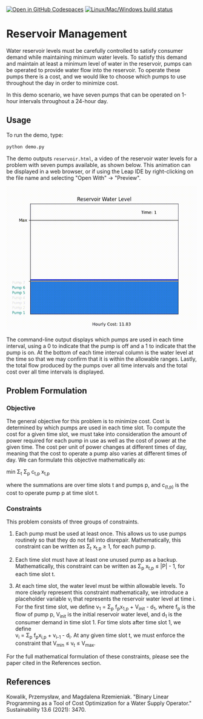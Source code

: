 [![Open in GitHub Codespaces](
  https://img.shields.io/badge/Open%20in%20GitHub%20Codespaces-333?logo=github)](
  https://codespaces.new/dwave-examples/reservoir-management?quickstart=1)
[![Linux/Mac/Windows build status](
  https://circleci.com/gh/dwave-examples/reservoir-management.svg?style=shield)](
  https://circleci.com/gh/dwave-examples/reservoir-management)

# Reservoir Management

Water reservoir levels must be carefully controlled to satisfy consumer demand
while maintaining minimum water levels. To satisfy this demand and maintain at
least a minimum level of water in the reservoir, pumps can be operated to
provide water flow into the reservoir. To operate these pumps there is a cost,
and we would like to choose which pumps to use throughout the day in order to
minimize cost.

In this demo scenario, we have seven pumps that can be operated on 1-hour
intervals throughout a 24-hour day.

## Usage

To run the demo, type:

```bash
python demo.py
```

The demo outputs `reservoir.html`, a video of the reservoir water levels for a
problem with seven pumps available, as shown below. This animation can be
displayed in a web browser, or if using the Leap IDE by right-clicking on the
file name and selecting "Open With" -> "Preview".

![Example Solution](readme_imgs/reservoir.gif)

The command-line output displays which pumps are used in each time interval,
using a 0 to indicate that the pump is off and a 1 to indicate that the pump is
on. At the bottom of each time interval column is the water level at the time
so that we may confirm that it is within the allowable ranges. Lastly, the
total flow produced by the pumps over all time intervals and the total cost
over all time intervals is displayed.

## Problem Formulation

### Objective

The general objective for this problem is to minimize cost. Cost is determined
by which pumps are used in each time slot. To compute the cost for a given time
slot, we must take into consideration the amount of power required for each
pump in use as well as the cost of power at the given time. The cost per unit
of power changes at different times of day, meaning that the cost to operate a
pump also varies at different times of day. We can formulate this objective
mathematically as:

min &Sigma;<sub>t</sub> &Sigma;<sub>p</sub> c<sub>t,p</sub> x<sub>t,p</sub>

where the summations are over time slots t and pumps p, and c<sub>(t,p)</sub> is the cost
to operate pump p at time slot t.

### Constraints

This problem consists of three groups of constraints.

1. Each pump must be used at least once. This allows us to use pumps routinely
so that they do not fall into disrepair. Mathematically, this constraint can
be written as &Sigma;<sub>t</sub> x<sub>t,p</sub> &ge; 1, for each pump p.

2. Each time slot must have at least one unused pump as a backup.
Mathematically, this constraint can be written as &Sigma;<sub>p</sub> x<sub>t,p</sub> &le; |P| - 1, for each
time slot t.

3. At each time slot, the water level must be within allowable levels. To more
clearly represent this constraint mathematically, we introduce a placeholder
variable v<sub>i</sub> that represents the reservoir water level at time i. For the first
time slot, we define v<sub>1</sub> = &Sigma;<sub>p</sub> f<sub>p</sub>x<sub>1,p</sub> + V<sub>init</sub> - d<sub>1</sub>, 
where f<sub>p</sub> is the flow of pump p, V<sub>init</sub> is the initial reservoir water level, 
and d<sub>1</sub> is the consumer demand in time slot 1. For time slots after time slot 1, we define\
v<sub>i</sub> = &Sigma;<sub>p</sub> f<sub>p</sub>x<sub>i,p</sub> + v<sub>i-1</sub> - d<sub>i</sub>. 
At any given time slot t, we must enforce the constraint that V<sub>min</sub> &le; v<sub>t</sub> &le; V<sub>max</sub>.

For the full mathematical formulation of these constraints, please see the
paper cited in the References section.

## References

Kowalik, Przemysław, and Magdalena Rzemieniak. "Binary Linear Programming as a
Tool of Cost Optimization for a Water Supply Operator." Sustainability 13.6
(2021): 3470.
